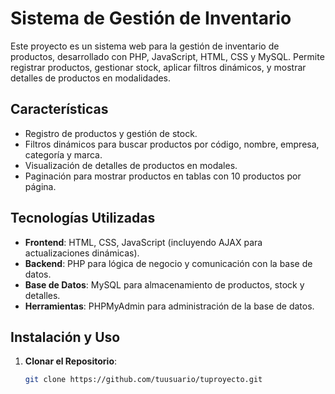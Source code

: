# Sistema de Gestión de Inventario

Este proyecto es un sistema web para la gestión de inventario de productos, desarrollado con PHP, JavaScript, HTML, CSS y MySQL. Permite registrar productos, gestionar stock, aplicar filtros dinámicos, y mostrar detalles de productos en modalidades.

## Características

- Registro de productos y gestión de stock.
- Filtros dinámicos para buscar productos por código, nombre, empresa, categoría y marca.
- Visualización de detalles de productos en modales.
- Paginación para mostrar productos en tablas con 10 productos por página.

## Tecnologías Utilizadas

- **Frontend**: HTML, CSS, JavaScript (incluyendo AJAX para actualizaciones dinámicas).
- **Backend**: PHP para lógica de negocio y comunicación con la base de datos.
- **Base de Datos**: MySQL para almacenamiento de productos, stock y detalles.
- **Herramientas**: PHPMyAdmin para administración de la base de datos.

## Instalación y Uso

1. **Clonar el Repositorio**:
   ```bash
   git clone https://github.com/tuusuario/tuproyecto.git
